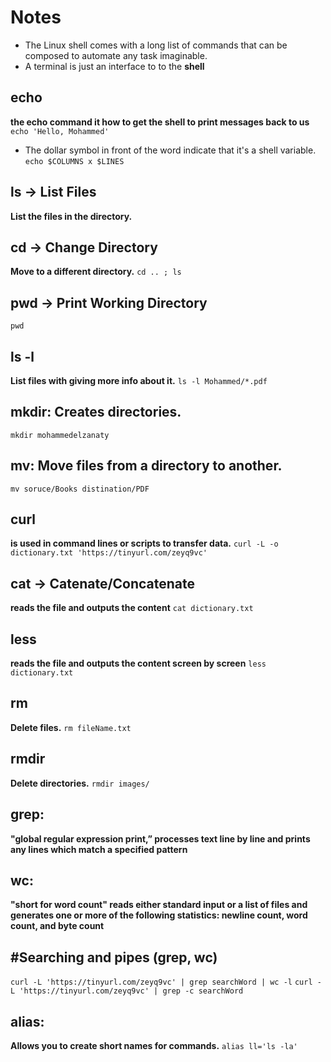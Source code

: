 # Notes

- The Linux shell comes with a long list of commands that can be composed to automate any task imaginable.
- A terminal is just an interface to to the **shell**

##  echo

**the echo command it how to get the shell to print messages back to us**
`echo 'Hello, Mohammed'`

- The dollar symbol in front of the word indicate that it's a shell variable.
  `echo $COLUMNS x $LINES`

## ls -> List Files
**List the files in the directory.**

## cd -> Change Directory
**Move to a different directory.**
`cd .. ; ls`

## pwd -> Print Working Directory
`pwd`

## ls -l
**List files with giving more info about it.**
`ls -l Mohammed/*.pdf`

## mkdir: Creates directories.
`mkdir mohammedelzanaty`

## mv: Move files from a directory to another.
`mv soruce/Books distination/PDF`

## curl
**is used in command lines or scripts to transfer data.**
`curl -L -o dictionary.txt 'https://tinyurl.com/zeyq9vc'`

## cat -> Catenate/Concatenate
**reads the file and outputs the content**
`cat dictionary.txt`

## less
**reads the file and outputs the content screen by screen**
`less dictionary.txt`

## rm
**Delete files.**
`rm fileName.txt`

## rmdir
**Delete directories.**
`rmdir images/`

## grep:
**"global regular expression print,” processes text line by line and prints any lines which match a specified pattern**

## wc:
**"short for word count" reads either standard input or a list of files and generates one or more of the following statistics: newline count, word count, and byte count**

## #Searching and pipes (grep, wc)
`curl -L 'https://tinyurl.com/zeyq9vc' | grep searchWord | wc -l`
`curl -L 'https://tinyurl.com/zeyq9vc' | grep -c searchWord`

## alias:
**Allows you to create short names for commands.**
`alias ll='ls -la'`


> [bashrcgenerator]: http://bashrcgenerator.com/
> [bash.academy]: https://www.bash.academy/
> [Bash Guide for Beginners]: http://www.tldp.org/LDP/Bash-Beginners-Guide/html/
> [BASH Programming - Introduction HOW-TO]: http://tldp.org/HOWTO/Bash-Prog-Intro-HOWTO.html
> [regexr]: https://regexr.com/

